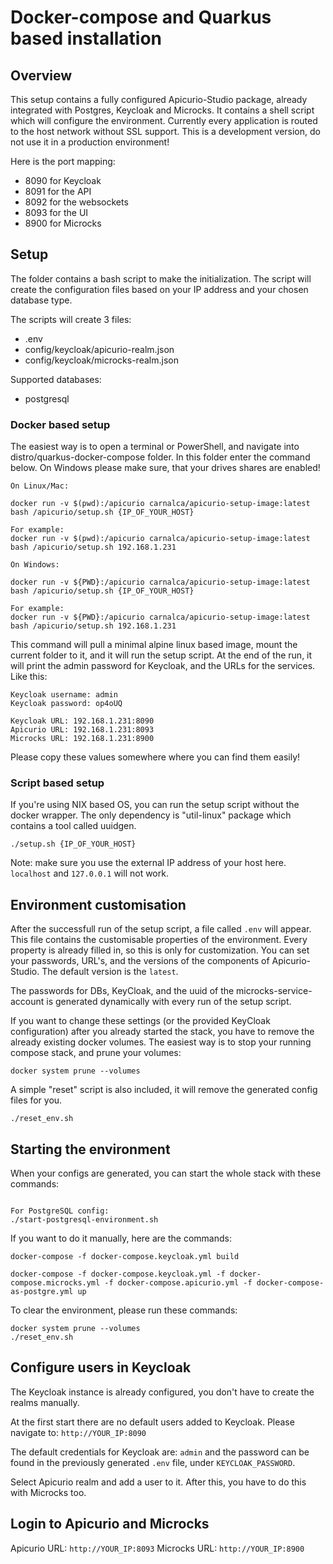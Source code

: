 # Docker-compose and Quarkus based installation

## Overview

This setup contains a fully configured Apicurio-Studio package, already integrated with Postgres, Keycloak and Microcks. It contains a shell script which will configure the environment. Currently every application is routed to the host network without SSL support. This is a development version, do not use it in a production environment!

Here is the port mapping:
- 8090 for Keycloak
- 8091 for the API
- 8092 for the websockets
- 8093 for the UI
- 8900 for Microcks

## Setup

The folder contains a bash script to make the initialization. The script will create the configuration files based on your IP address and your chosen database type.

The scripts will create 3 files:
- .env
- config/keycloak/apicurio-realm.json
- config/keycloak/microcks-realm.json

Supported databases:
- postgresql

### Docker based setup

The easiest way is to open a terminal or PowerShell, and navigate into distro/quarkus-docker-compose folder. In this folder enter the command below. On Windows please make sure, that your drives shares are enabled!

```
On Linux/Mac:

docker run -v $(pwd):/apicurio carnalca/apicurio-setup-image:latest bash /apicurio/setup.sh {IP_OF_YOUR_HOST}

For example:
docker run -v $(pwd):/apicurio carnalca/apicurio-setup-image:latest bash /apicurio/setup.sh 192.168.1.231
```

```
On Windows:

docker run -v ${PWD}:/apicurio carnalca/apicurio-setup-image:latest bash /apicurio/setup.sh {IP_OF_YOUR_HOST}

For example:
docker run -v ${PWD}:/apicurio carnalca/apicurio-setup-image:latest bash /apicurio/setup.sh 192.168.1.231
```

This command will pull a minimal alpine linux based image, mount the current folder to it, and it will run the setup script. At the end of the run, it will print the admin password for Keycloak, and the URLs for the services. Like this:

```
Keycloak username: admin
Keycloak password: op4oUQ

Keycloak URL: 192.168.1.231:8090
Apicurio URL: 192.168.1.231:8093
Microcks URL: 192.168.1.231:8900

```

Please copy these values somewhere where you can find them easily!

### Script based setup

If you're using NIX based OS, you can run the setup script without the docker wrapper. The only dependency is "util-linux" package which contains a tool called uuidgen.

```
./setup.sh {IP_OF_YOUR_HOST}
```

Note: make sure you use the external IP address of your host here.  `localhost` and `127.0.0.1` will not work.

## Environment customisation

After the successfull run of the setup script, a file called `.env` will appear. This file contains the customisable properties of the environment. Every property is already filled in, so this is only for customization. You can set your passwords, URL's, and the versions of the components of Apicurio-Studio. The default version is the `latest`.

The passwords for DBs, KeyCloak, and the uuid of the microcks-service-account is generated dynamically with every run of the setup script.

If you want to change these settings (or the provided KeyCloak configuration) after you already started the stack, you have to remove the already existing docker volumes. The easiest way is to stop your running compose stack, and prune your volumes:

```
docker system prune --volumes
```

A simple "reset" script is also included, it will remove the generated config files for you.

```
./reset_env.sh
```

## Starting the environment

When your configs are generated, you can start the whole stack with these commands:

```

For PostgreSQL config:
./start-postgresql-environment.sh
```

If you want to do it manually, here are the commands:

```
docker-compose -f docker-compose.keycloak.yml build

docker-compose -f docker-compose.keycloak.yml -f docker-compose.microcks.yml -f docker-compose.apicurio.yml -f docker-compose-as-postgre.yml up

```

To clear the environment, please run these commands:

```
docker system prune --volumes
./reset_env.sh
```

## Configure users in Keycloak

The Keycloak instance is already configured, you don't have to create the realms manually.

At the first start there are no default users added to Keycloak. Please navigate to:
`http://YOUR_IP:8090`

The default credentials for Keycloak are: `admin` and the password can be found in the previously generated `.env` file, under `KEYCLOAK_PASSWORD`.

Select Apicurio realm and add a user to it. After this, you have to do this with Microcks too.


## Login to Apicurio and Microcks

Apicurio URL: `http://YOUR_IP:8093`
Microcks URL: `http://YOUR_IP:8900`

